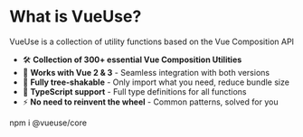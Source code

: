 # What is VueUse?

VueUse is a collection of utility functions based on the Vue Composition API

- 🛠️ **Collection of 300+ essential Vue Composition Utilities**
- 🌈 **Works with Vue 2 & 3** - Seamless integration with both versions
- 🔋 **Fully tree-shakable** - Only import what you need, reduce bundle size
- 🦾 **TypeScript support** - Full type definitions for all functions
- ⚡ **No need to reinvent the wheel** - Common patterns, solved for you

<div class="pt-12">
  <span class="px-2 py-1 rounded cursor-pointer" hover="bg-white bg-opacity-10">
    npm i @vueuse/core
  </span>
</div>

<!--
PRESENTER NOTES:
- VueUse was created by Anthony Fu, a core team member of Vue.js
- Currently at version 12.x with over 300 composables (functions)
- Released in October 2020 and has gained massive popularity
- The library abstracts common tasks into reusable functions
- Key benefit: provides a consistent API for browser APIs and UI interactions
- Tree-shaking means unused functions don't bloat your bundle
- The library follows Vue's Composition API design patterns
- The official website is vueuse.org with full documentation
-->
